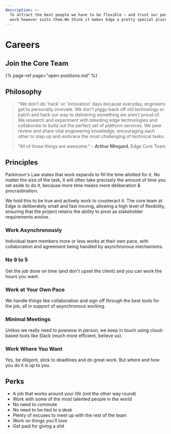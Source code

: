 ```yaml
---
description: >-
  To attract the best people we have to be flexible – and trust our people to
  work however suits them.We think it makes Edge a pretty special place to work.
---
```


# Careers

## Join the Core Team

{% page-ref page="open-positions.md" %}

## Philosophy

> "We don't do 'hack' or 'innovation' days because everyday, engineers get to personally innovate. We don't piggy-back off old technology or patch and hack our way to delivering something we aren't proud of. We research and experiment with bleeding edge technologies and collaborate to build out the perfect set of platform services. We peer review and share vital engineering knowledge, encouraging each other to step up and embrace the most challenging of technical tasks.
>
> "All of those things are awesome." – **Arthur Mingard**, Edge Core Team

## Principles

Parkinson's Law states that work expands to fill the time allotted for it. No matter the size of the task, it will often take precisely the amount of time you set aside to do it, because more time means more deliberation & procrastination.

We hold this to be true and actively work to counteract it. The core team at Edge is deliberately small and fast moving, allowing a high level of flexibility, ensuring that the project retains the ability to pivot as stakeholder requirements evolve.

### Work Asynchronously

Individual team members more or less works at their own pace, with collaboration and agreement being handled by asynchronous mechanisms.

### No 9 to 5

Get the job done on time \(and don't upset the client\) and you can work the hours you want.

### Work at Your Own Pace

We handle things like collaboration and sign off through the best tools for the job, all in support of asynchronous working.

### Minimal Meetings

Unless we really need to powwow in person, we keep in touch using cloud-based tools like Slack \(much more efficient, believe us\).

### Work Where You Want

Yes, be diligent, stick to deadlines and do great work. But where and how you do it is up to you.

## Perks

* A job that works around your life \(not the other way round\)
* Work with some of the most talented people in the world
* No need to commute
* No need to be tied to a desk
* Plenty of excuses to meet up with the rest of the team
* Work on things you'll love
* Get paid for giving a shit

